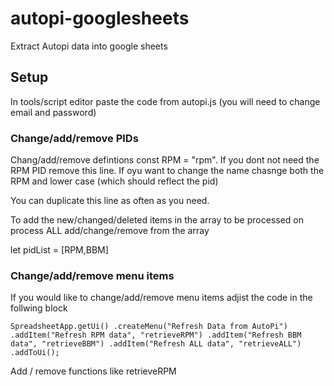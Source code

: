 # autopi-googlesheets
Extract Autopi data into google sheets

## Setup

In tools/script editor paste the code from autopi.js (you will need to change email and password)

### Change/add/remove PIDs

Chang/add/remove defintions const RPM = "rpm". If you dont not need the RPM PID remove this line. If oyu want to change the name chasnge both the RPM and lower case (which should reflect the pid)

You can duplicate this line as often as you need.

To add the new/changed/deleted items in the array to be processed on process ALL add/change/remove from the array

let pidList = [RPM,BBM]


###  Change/add/remove menu items

If you would like to change/add/remove menu items adjist the code in the follwing block

``SpreadsheetApp.getUi()
  .createMenu("Refresh Data from AutoPi")
  .addItem("Refresh RPM data", "retrieveRPM")
  .addItem("Refresh BBM data", "retrieveBBM")
  .addItem("Refresh ALL data", "retrieveALL")
  .addToUi();``
  
 Add / remove functions like retrieveRPM 
